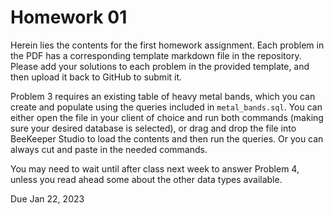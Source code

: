 # Homework 01

Herein lies the contents for the first homework assignment. Each problem in the PDF has a corresponding template markdown file in the repository. Please add your solutions to each problem in the provided template, and then upload it back to GitHub to submit it.

Problem 3 requires an existing table of heavy metal bands, which you can create and populate using the queries included in `metal_bands.sql`. You can either open the file in your client of choice and run both commands (making sure your desired database is selected), or drag and drop the file into BeeKeeper Studio to load the contents and then run the queries. Or you can always cut and paste in the needed commands.

You may need to wait until after class next week to answer Problem 4, unless you read ahead some about the other data types available.

Due Jan 22, 2023
